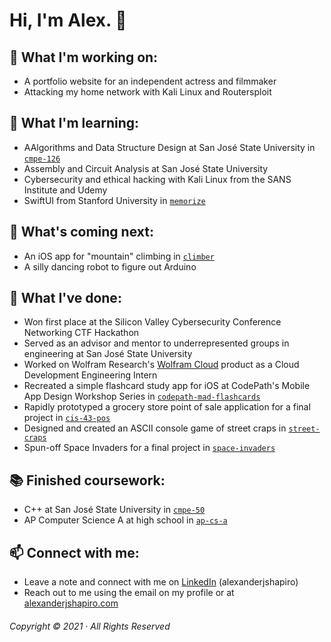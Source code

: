 # Hi, I'm Alex. 👋

## 🔭 What I'm working on:
- A portfolio website for an independent actress and filmmaker
- Attacking my home network with Kali Linux and Routersploit

## 🌱 What I'm learning:
- AAlgorithms and Data Structure Design at San José State University in [`cmpe-126`](https://github.com/alexanderjshapiro/cmpe-126)
- Assembly and Circuit Analysis at San José State University
- Cybersecurity and ethical hacking with Kali Linux from the SANS Institute and Udemy
- SwiftUI from Stanford University in [`memorize`](https://github.com/alexanderjshapiro/memorize)

## 📆 What's coming next:
- An iOS app for "mountain" climbing in [`climber`](https://github.com/alexanderjshapiro/climber)
- A silly dancing robot to figure out Arduino

## 🚀 What I've done:
- Won first place at the Silicon Valley Cybersecurity Conference Networking CTF Hackathon
- Served as an advisor and mentor to underrepresented groups in engineering at San José State University
- Worked on Wolfram Research's [Wolfram Cloud](https://www.wolframcloud.com) product as a Cloud Development Engineering Intern
- Recreated a simple flashcard study app for iOS at CodePath's Mobile App Design Workshop Series in [`codepath-mad-flashcards`](https://github.com/alexanderjshapiro/codepath-mad-flashcards)
- Rapidly prototyped a grocery store point of sale application for a final project in [`cis-43-pos`](https://github.com/alexanderjshapiro/cis-43-pos)
- Designed and created an ASCII console game of street craps in [`street-craps`](https://github.com/alexanderjshapiro/street-craps)
- Spun-off Space Invaders for a final project in [`space-invaders`](https://github.com/alexanderjshapiro/space-invaders)

## 📚 Finished coursework:
- C++ at San José State University in [`cmpe-50`](https://github.com/alexanderjshapiro/cmpe-50)
- AP Computer Science A at high school in [`ap-cs-a`](https://github.com/alexanderjshapiro/ap-cs-a)

## 📫 Connect with me:
- Leave a note and connect with me on [LinkedIn](https://www.linkedin.com/in/alexanderjshapiro) (alexanderjshapiro)
- Reach out to me using the email on my profile or at [alexanderjshapiro.com](https://alexanderjshapiro.com)

###### Copyright © 2021 · All Rights Reserved
